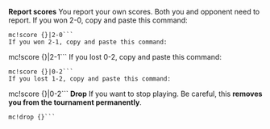 **Report scores**
You report your own scores.
Both you and opponent need to report.
If you won 2-0, copy and paste this command:
```
mc!score {}|2-0```
If you won 2-1, copy and paste this command:
```
mc!score {}|2-1```
If you lost 0-2, copy and paste this command:
```
mc!score {}|0-2```
If you lost 1-2, copy and paste this command:
```
mc!score {}|0-2```
**Drop**
If you want to stop playing.
Be careful, this **removes you from the tournament permanently**.
```
mc!drop {}```
